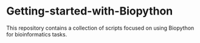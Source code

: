 # Getting-started-with-Biopython
This repository contains a collection of scripts focused on using Biopython for bioinformatics tasks.
